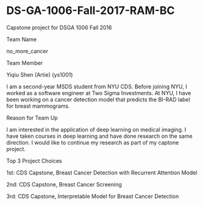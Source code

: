 # DS-GA-1006-Fall-2017-RAM-BC
Capstone project for DSGA 1006 Fall 2016

Team Name

no_more_cancer

Team Member

Yiqiu Shen (Artie) (ys1001)

I am a second-year MSDS student from NYU CDS. Before joining NYU, I worked as a software engineer at Two Sigma Investments. At NYU, I have been working on a cancer detection model that predicts the BI-RAD label for breast mammograms.  

Reason for Team Up

I am interested in the application of deep learning on medical imaging. I have taken courses in deep learning and have done research on the same direction. I would like to continue my research as part of my captone project.

Top 3 Project Choices

1st: CDS Capstone, Breast Cancer Detection with Recurrent Attention Model

2nd: CDS Capstone, Breast Cancer Screening

3rd: CDS Capstone, Interpretable Model for Breast Cancer Detection
